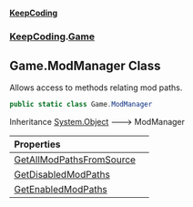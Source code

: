 #### [KeepCoding](index.md 'index')
### [KeepCoding](KeepCoding.md 'KeepCoding').[Game](KeepCoding_Game.md 'KeepCoding.Game')
## Game.ModManager Class
Allows access to methods relating mod paths.  
```csharp
public static class Game.ModManager
```

Inheritance [System.Object](https://docs.microsoft.com/en-us/dotnet/api/System.Object 'System.Object') &#129106; ModManager  

| Properties | |
| :--- | :--- |
| [GetAllModPathsFromSource](KeepCoding_Game_ModManager_GetAllModPathsFromSource.md 'KeepCoding.Game.ModManager.GetAllModPathsFromSource') |  |
| [GetDisabledModPaths](KeepCoding_Game_ModManager_GetDisabledModPaths.md 'KeepCoding.Game.ModManager.GetDisabledModPaths') |  |
| [GetEnabledModPaths](KeepCoding_Game_ModManager_GetEnabledModPaths.md 'KeepCoding.Game.ModManager.GetEnabledModPaths') |  |
